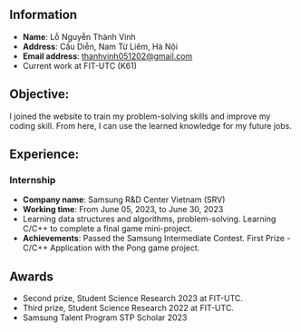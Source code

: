 ## Information
* **Name**: Lỗ Nguyễn Thành Vinh
* **Address**: Cầu Diễn, Nam Từ Liêm, Hà Nội
* **Email address**: thanhvinh051202@gmail.com
* Current work at FIT-UTC (K61)

## Objective:
I joined the website to train my problem-solving skills and improve my coding skill. From here, I can use the learned knowledge for my future jobs.

## Experience:
### Internship
* **Company name**: Samsung R&D Center Vietnam (SRV)
* **Working time**: From June 05, 2023, to June 30, 2023
* Learning data structures and algorithms, problem-solving. Learning C/C++ to complete a final game mini-project.
* **Achievements**:
Passed the Samsung Intermediate Contest.
First Prize - C/C++ Application with the Pong game project.

## Awards
* Second prize, Student Science Research 2023 at FIT-UTC.
* Third prize, Student Science Research 2022 at FIT-UTC.
* Samsung Talent Program STP Scholar 2023
